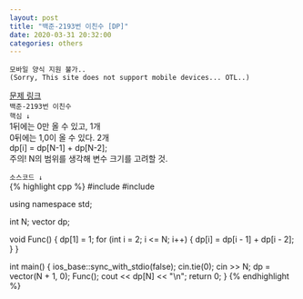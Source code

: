 ```yaml
---  
layout: post  
title: "백준-2193번 이친수 [DP]"  
date: 2020-03-31 20:32:00  
categories: others  
---  
```

`모바일 양식 지원 불가..`  
`(Sorry, This site does not support mobile devices... OTL..)`  

<a href="https://www.acmicpc.net/problem/2193" target="_blank">문제 링크</a>  
`백준-2193번 이친수`  
`핵심 ↓`  
1뒤에는 0만 올 수 있고, 1개  
0뒤에는 1,0이 올 수 있다. 2개  
dp[i] = dp[N-1] + dp[N-2];  
주의! N의 범위를 생각해 변수 크기를 고려할 것.  

`소스코드 ↓`  
{% highlight cpp %}
#include <iostream>
#include <vector>

using namespace std;

int N;
vector<unsigned long long> dp;

void Func()
{
	dp[1] = 1;
	for (int i = 2; i <= N; i++)
	{
		dp[i] = dp[i - 1] + dp[i - 2];
	}
}

int main()
{
	ios_base::sync_with_stdio(false);
	cin.tie(0);
	cin >> N;
	dp = vector<unsigned long long>(N + 1, 0);
	Func();
	cout << dp[N] << "\n";
	return 0;
}
{% endhighlight %}
